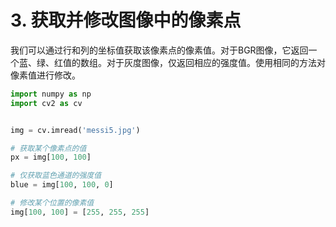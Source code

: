 # 3. 获取并修改图像中的像素点
我们可以通过行和列的坐标值获取该像素点的像素值。对于BGR图像，它返回一个蓝、绿、红值的数组。对于灰度图像，仅返回相应的强度值。使用相同的方法对像素值进行修改。  
```python
import numpy as np
import cv2 as cv


img = cv.imread('messi5.jpg')

# 获取某个像素点的值
px = img[100, 100]

# 仅获取蓝色通道的强度值
blue = img[100, 100, 0]

# 修改某个位置的像素值
img[100, 100] = [255, 255, 255]
```